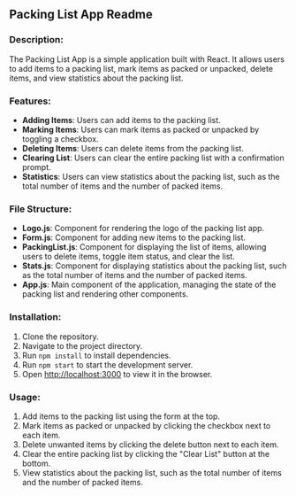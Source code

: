 ## Packing List App Readme

### Description:

The Packing List App is a simple application built with React. It allows users to add items to a packing list, mark items as packed or unpacked, delete items, and view statistics about the packing list.

### Features:

- **Adding Items**: Users can add items to the packing list.
- **Marking Items**: Users can mark items as packed or unpacked by toggling a checkbox.
- **Deleting Items**: Users can delete items from the packing list.
- **Clearing List**: Users can clear the entire packing list with a confirmation prompt.
- **Statistics**: Users can view statistics about the packing list, such as the total number of items and the number of packed items.

### File Structure:

- **Logo.js**: Component for rendering the logo of the packing list app.
- **Form.js**: Component for adding new items to the packing list.
- **PackingList.js**: Component for displaying the list of items, allowing users to delete items, toggle item status, and clear the list.
- **Stats.js**: Component for displaying statistics about the packing list, such as the total number of items and the number of packed items.
- **App.js**: Main component of the application, managing the state of the packing list and rendering other components.

### Installation:

1. Clone the repository.
2. Navigate to the project directory.
3. Run `npm install` to install dependencies.
4. Run `npm start` to start the development server.
5. Open [http://localhost:3000](http://localhost:3000) to view it in the browser.

### Usage:

1. Add items to the packing list using the form at the top.
2. Mark items as packed or unpacked by clicking the checkbox next to each item.
3. Delete unwanted items by clicking the delete button next to each item.
4. Clear the entire packing list by clicking the "Clear List" button at the bottom.
5. View statistics about the packing list, such as the total number of items and the number of packed items.
